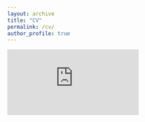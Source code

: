 ```yaml
---
layout: archive
title: "CV"
permalink: /cv/
author_profile: true
---
```

<embed src="https://jordansatler.github.io/files/Satler_cv.pdf" type="application/pdf"/>
